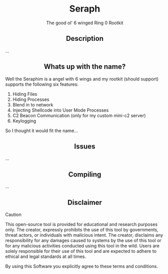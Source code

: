 <h1 align=center>
Seraph
</h1>
<p align=center>The good ol' 6 winged Ring 0 Rootkit</p>

<h2 align=center>Description</h2>
...

<h2 align=center>Whats up with the name?</h2>
Well the Seraphim is a angel with 6 wings and my rootkit (should support) supports the following six features:

1. Hiding Files
2. Hiding Processes
3. Blend in to network
4. Injecting Shellcode into User Mode Processes
5. C2 Beacon Communication (only for my custom mini-c2 server)
6. Keylogging

So I thought it would fit the name...

<h2 align=center>Issues</h2>
...

<h2 align=center>Compiling</h2>
...

<h2 align=center>Disclaimer</h2>

> [!CAUTION]
> This open-source tool is provided for educational and research purposes only.
> The creator, expressly prohibits the use of this tool by governments, threat actors, or individuals with malicious intent.
> The creator, disclaims any responsibility for any damages caused to systems by the use of this tool or for any malicious activities conducted using this tool in the wild.
> Users are solely responsible for their use of this tool and are expected to adhere to ethical and legal standards at all times.
>
> By using this Software you explicitly agree to these terms and conditions.
